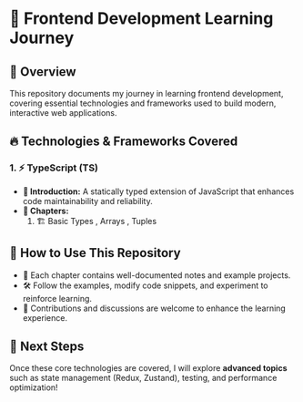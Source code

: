 # 🚀 Frontend Development Learning Journey

## 📌 Overview
This repository documents my journey in learning frontend development, covering essential technologies and frameworks used to build modern, interactive web applications.

## 🔥 Technologies & Frameworks Covered

### 1. **⚡ TypeScript (TS)**
   - **📖 Introduction:** A statically typed extension of JavaScript that enhances code maintainability and reliability.
   - **📂 Chapters:**
     1. 🏗️ Basic Types , Arrays , Tuples

## 📌 How to Use This Repository
- 📜 Each chapter contains well-documented notes and example projects.
- 🛠️ Follow the examples, modify code snippets, and experiment to reinforce learning.
- 🤝 Contributions and discussions are welcome to enhance the learning experience.

## 🚀 Next Steps
Once these core technologies are covered, I will explore **advanced topics** such as state management (Redux, Zustand), testing, and performance optimization!
